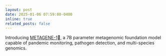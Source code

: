 ```yaml
---
layout: post
date: 2025-01-06 07:59:00-0400
inline: true
related_posts: false
---
```


Introducing [METAGENE-1](https://arxiv.org/abs/2501.02045)🧬, a 7B parameter metagenomic foundation model capable of pandemic monitoring, pathogen detection, and multi-species genomics. 